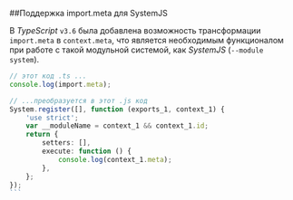 ##Поддержка import.meta для SystemJS

В _TypeScript_ `v3.6` была добавлена возможность трансформации `import.meta` в `context.meta`, что является необходимым функционалом при работе с такой модульной системой, как _SystemJS_ (`--module system`).

`````ts
// этот код .ts ...
console.log(import.meta);

// ...преобразуется в этот .js код
System.register([], function (exports_1, context_1) {
    'use strict';
    var __moduleName = context_1 && context_1.id;
    return {
        setters: [],
        execute: function () {
            console.log(context_1.meta);
        },
    };
});
```
